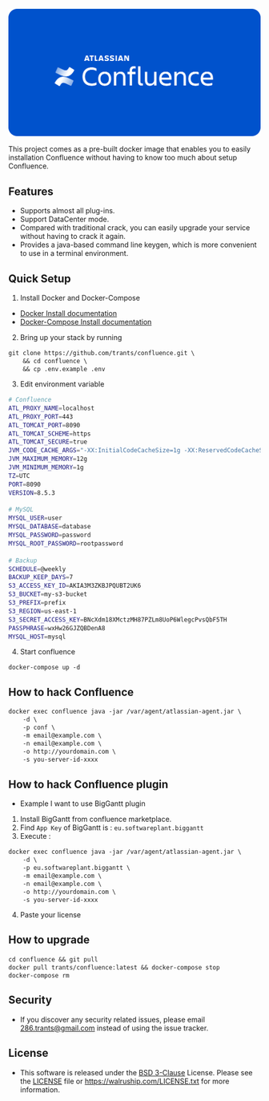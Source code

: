 <p align="center">
	<img src="docs/confluence.png" alt="Confluence">
</p>

This project comes as a pre-built docker image that enables you to easily installation Confluence without having to know too much about setup Confluence.

## Features
- Supports almost all plug-ins.
- Support DataCenter mode.
- Compared with traditional crack, you can easily upgrade your service without having to crack it again.
- Provides a java-based command line keygen, which is more convenient to use in a terminal environment.

## Quick Setup
1. Install Docker and Docker-Compose
- [Docker Install documentation](https://docs.docker.com/install/)
- [Docker-Compose Install documentation](https://docs.docker.com/compose/install/)

2. Bring up your stack by running
```shell
git clone https://github.com/trants/confluence.git \
    && cd confluence \
    && cp .env.example .env
```

3. Edit environment variable
```bash
# Confluence
ATL_PROXY_NAME=localhost
ATL_PROXY_PORT=443
ATL_TOMCAT_PORT=8090
ATL_TOMCAT_SCHEME=https
ATL_TOMCAT_SECURE=true
JVM_CODE_CACHE_ARGS="-XX:InitialCodeCacheSize=1g -XX:ReservedCodeCacheSize=8g"
JVM_MAXIMUM_MEMORY=12g
JVM_MINIMUM_MEMORY=1g
TZ=UTC
PORT=8090
VERSION=8.5.3

# MySQL
MYSQL_USER=user
MYSQL_DATABASE=database
MYSQL_PASSWORD=password
MYSQL_ROOT_PASSWORD=rootpassword

# Backup
SCHEDULE=@weekly
BACKUP_KEEP_DAYS=7
S3_ACCESS_KEY_ID=AKIA3M3ZKBJPQUBT2UK6
S3_BUCKET=my-s3-bucket
S3_PREFIX=prefix
S3_REGION=us-east-1
S3_SECRET_ACCESS_KEY=BNcXdm18XMctzMH87PZLm8UoP6WlegcPvsQbF5TH
PASSPHRASE=wxHw26GJZQBDenA8
MYSQL_HOST=mysql
```
4. Start confluence
```shell
docker-compose up -d
```

## How to hack Confluence
```shell
docker exec confluence java -jar /var/agent/atlassian-agent.jar \
    -d \
    -p conf \
    -m email@example.com \
    -n email@example.com \
    -o http://yourdomain.com \
    -s you-server-id-xxxx
```

## How to hack Confluence plugin
- Example I want to use BigGantt plugin
1. Install BigGantt from confluence marketplace.
2. Find `App Key` of BigGantt is : `eu.softwareplant.biggantt`
3. Execute :
```shell
docker exec confluence java -jar /var/agent/atlassian-agent.jar \
    -d \
    -p eu.softwareplant.biggantt \
    -m email@example.com \
    -n email@example.com \
    -o http://yourdomain.com \
    -s you-server-id-xxxx
```
4. Paste your license


## How to upgrade
```shell
cd confluence && git pull
docker pull trants/confluence:latest && docker-compose stop
docker-compose rm
```

## Security
- If you discover any security related issues, please email 286.trants@gmail.com instead of using the issue tracker.

## License
- This software is released under the [BSD 3-Clause][link-license] License. Please see the [LICENSE](LICENSE) file or https://walruship.com/LICENSE.txt for more information.

[link-license]: https://opensource.org/license/bsd-3-clause/
